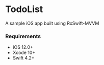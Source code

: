 # TodoList
A sample iOS app built using RxSwift-MVVM

### Requirements
- iOS 12.0+ 
- Xcode 10+
- Swift 4.2+